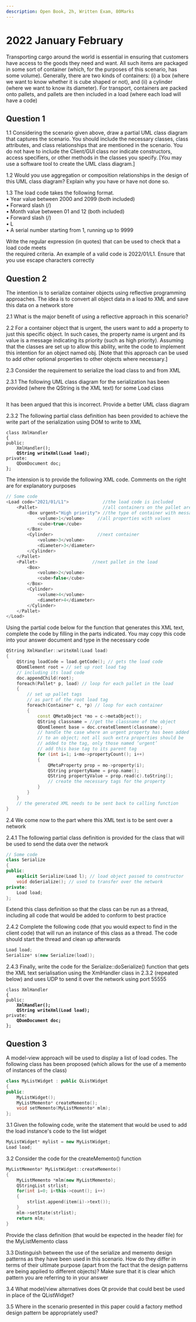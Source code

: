 ```yaml
---
description: Open Book, 2h, Written Exam, 80Marks
---
```


# 2022 January February

Transporting cargo around the world is essential in ensuring that customers have access to the goods they need and want. All such items are packaged in some sort of container (which, for the purposes of this scenario, has some volume). Generally, there are two kinds of containers: (i) a box (where we want to know whether it is cube shaped or not), and (ii) a cylinder (where we want to know its diameter). For transport, containers are packed onto pallets, and pallets are then included in a load (where each load will have a code)

## Question 1

1.1 Considering the scenario given above, draw a partial UML class diagram that captures the scenario. You should include the necessary classes, class attributes, and class relationships that are mentioned in the scenario. You do not have to include the Client/GUI class nor indicate constructors, access specifiers, or other methods in the classes you specify. \[You may use a software tool to create the UML class diagram.]

1.2 Would you use aggregation or composition relationships in the design of this UML class diagram? Explain why you have or have not done so.

1.3 The load code takes the following format.\
• Year value between 2000 and 2099 (both included)\
• Forward slash (/)\
• Month value between 01 and 12 (both included)\
• Forward slash (/)\
• L\
• A serial number starting from 1, running up to 9999

Write the regular expression (in quotes) that can be used to check that a load code meets\
the required criteria. An example of a valid code is 2022/01/L1. Ensure that you use escape characters correctly

## Question 2

The intention is to serialize container objects using reflective programming approaches. The idea is to convert all object data in a load to XML and save this data on a network store

2.1 What is the major benefit of using a reflective approach in this scenario?

2.2 For a container object that is urgent, the users want to add a property to just this specific object. In such cases, the property name is urgent and its value is a message indicating its priority (such as high priority). Assuming that the classes are set up to allow this ability, write the code to implement this intention for an object named obj. \[Note that this approach can be used to add other optional properties to other objects where necessary.]

2.3 Consider the requirement to serialize the load class to and from XML

2.3.1 The following UML class diagram for the serialization has been provided (where the QString is the XML text) for some Load class

<figure><img src="https://i.imgur.com/7x8Vgzo.png" alt=""><figcaption></figcaption></figure>

It has been argued that this is incorrect. Provide a better UML class diagram

2.3.2 The following partial class definition has been provided to achieve the write part of the serialization using DOM to write to XML

<pre class="language-cpp"><code class="lang-cpp">class XmlHandler
{
public:
    XmlHandler();
<strong>    QString writeXml(Load load);
</strong>private:
    QDomDocument doc;
};</code></pre>

The intension is to provide the following XML code. Comments on the right are for explanatory purposes

```cpp
// Some code
<Load code="2021/01/L1">             //the load code is included
    <Pallet>                         //all containers on the pallet are added
        <Box urgent="High priority"> //the type of container with message
            <volume>1</volume>     //all properties with values
            <cube>true</cube>
        </Box>
        <Cylinder>                 //next container
            <volume>3</volume>
            <diameter>3</diameter>
        </Cylinder>
    </Pallet>
    <Pallet>                     //next pallet in the load
        <Box>
            <volume>2</volume>
            <cube>false</cube>
        </Box>
        <Cylinder>
            <volume>4</volume>
            <diameter>4</diameter>
        </Cylinder>
    </Pallet>
</Load>
```

Using the partial code below for the function that generates this XML text, complete the code by filling in the parts indicated. You may copy this code into your answer document and type in the necessary code

```cpp
QString XmlHandler::writeXml(Load load)
{
    QString loadCode = load.getCode(); // gets the load code
    QDomElement root = // set up root load tag
    // including its load code
    doc.appendChild(root);
    foreach(Pallet* p, load) // loop for each pallet in the load
    {
        // set up pallet tags
        // as part of the root load tag
        foreach(Container* c, *p) // loop for each container
        {
            const QMetaObject *mo = c->metaObject();
            QString classname = //get the classname of the object
            QDomElement base = doc.createElement(classname);
            // handle the case where an urgent property has been added
            // to an object; not all such extra properties should be
            // added to the tag, only those named ‘urgent’
            // add this base tag to its parent tag
            for (int i=1; i<mo->propertyCount(); i++)
            {
                QMetaProperty prop = mo->property(i);
                QString propertyName = prop.name();
                QString propertyValue = prop.read(c).toString();
                // create the necessary tags for the property
            }
        }
    }
    // the generated XML needs to be sent back to calling function
}
```

2.4 We come now to the part where this XML text is to be sent over a network

2.4.1 The following partial class definition is provided for the class that will be used to send the data over the network

```cpp
// Some code
class Serialize
{
public:
    explicit Serialize(Load l); // load object passed to constructor
    void doSerialize(); // used to transfer over the network
private:
    Load load;
};
```

Extend this class definition so that the class can be run as a thread, including all code that would be added to conform to best practice

2.4.2 Complete the following code (that you would expect to find in the client code) that will run an instance of this class as a thread. The code should start the thread and clean up afterwards

```cpp
Load load;
Serialize* s(new Serialize(load));
```

2.4.3 Finally, write the code for the Serialize::doSerialize() function that gets the XML text serialisation using the XmlHandler class in 2.3.2 (repeated below) and uses UDP to send it over the network using port 55555

<pre class="language-cpp"><code class="lang-cpp">class XmlHandler
{
public:
<strong>    XmlHandler();
</strong><strong>    QString writeXml(Load load);
</strong>private:
<strong>    QDomDocument doc;
</strong>};</code></pre>

## Question 3

A model-view approach will be used to display a list of load codes. The following class has been proposed (which allows for the use of a memento of instances of the class)

```cpp
class MyListWidget : public QListWidget
{
public:
    MyListWidget();
    MyListMemento* createMemento();
    void setMemento(MyListMemento* mlm);
};
```

3.1 Given the following code, write the statement that would be used to add the load instance's code to the list widget

```cpp
MyListWidget* mylist = new MyListWidget;
Load load;
```

3.2 Consider the code for the createMemento() function

```cpp
MyListMemento* MyListWidget::createMemento()
{
    MyListMemento *mlm(new MyListMemento);
    QStringList strlist;
    for(int i=0; i<this->count(); i++)
    {
        strlist.append(item(i)->text());
    }
    mlm->setState(strlist);
    return mlm;
}
```

Provide the class definition (that would be expected in the header file) for the MyListMemento class

3.3 Distinguish between the use of the serialize and memento design patterns as they have been used in this scenario. How do they differ in terms of their ultimate purpose (apart from the fact that the design patterns are being applied to different objects)? Make sure that it is clear which pattern you are referring to in your answer

3.4 What model/view alternatives does Qt provide that could best be used in place of the QListWidget?

3.5 Where in the scenario presented in this paper could a factory method design pattern be appropriately used?
